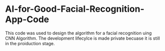 # AI-for-Good-Facial-Recognition-App-Code


This code was used to design the algorithm for a facial recognition uing CNN Algorithm.  The development lifecylce is made private becuase it is still in the proiduction stage.
